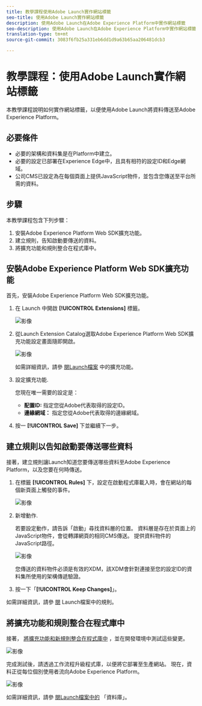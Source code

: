 ```yaml
---
title: 教學課程使用Adobe Launch實作網站標籤
seo-title: 使用Adobe Launch實作網站標籤
description: 使用Adobe Launch在Adobe Experience Platform中實作網站標籤
seo-description: 使用Adobe Launch在Adobe Experience Platform中實作網站標籤
translation-type: tm+mt
source-git-commit: 3083f6fb25a331eb6dd1d9a63b65aa206481dcb3

---
```



# 教學課程：使用Adobe Launch實作網站標籤

本教學課程說明如何實作網站標籤，以便使用Adobe Launch將資料傳送至Adobe Experience Platform。

## 必要條件

* 必要的架構和資料集是在Platform中建立。
* 必要的設定已部署在Experience Edge中，且具有相符的設定ID和Edge網域。
* 公司CMS已設定為在每個頁面上提供JavaScript物件，並包含您傳送至平台所需的資料。

## 步驟

本教學課程包含下列步驟：

1. 安裝Adobe Experience Platform Web SDK擴充功能。
1. 建立規則，告知啟動要傳送的資料。
1. 將擴充功能和規則整合在程式庫中。

## 安裝Adobe Experience Platform Web SDK擴充功能

首先，安裝Adobe Experience Platform Web SDK擴充功能。

1. 在 Launch 中開啟 **[!UICONTROL Extensions]** 標籤。

   ![影像](assets/launch-overview.png)

1. 從Launch Extension Catalog選取Adobe Experience Platform Web SDK擴充功能設定畫面隨即開啟。

   ![影像](assets/launch-extension-install.png)

   如需詳細資訊，請參 [閱Launch檔案](https://docs.adobe.com/content/help/en/launch/using/reference/manage-resources/extensions/overview.html) 中的擴充功能。

1. 設定擴充功能.

   您現在唯一需要的設定是：

   * **配置ID:** 指定您從Adobe代表取得的設定ID。
   * **邊緣網域：** 指定您從Adobe代表取得的邊緣網域。

1. 按一 **[!UICONTROL Save]** 下並繼續下一步。

## 建立規則以告知啟動要傳送哪些資料

接著，建立規則讓Launch知道您要傳送哪些資料至Adobe Experience Platform，以及您要在何時傳送。

1. 在標籤 **[!UICONTROL Rules]** 下，設定在啟動程式庫載入時，會在網站的每個新頁面上觸發的事件。

   ![影像](assets/launch-make-a-rule.png)

1. 新增動作.

   若要設定動作，請告訴「啟動」尋找資料層的位置。 資料層是存在於頁面上的JavaScript物件，會從轉譯網頁的相同CMS傳送。 提供資料物件的JavaScript路徑。

   ![影像](assets/launch-add-aep-action.png)

   您傳送的資料物件必須是有效的XDM，該XDM會針對連接至您的設定ID的資料集所使用的架構傳遞驗證。

1. 按一下「**[!UICONTROL Keep Changes]**」。

如需詳細資訊，請參 [閱](https://docs.adobe.com/content/help/en/launch/using/reference/manage-resources/rules.html) Launch檔案中的規則。

## 將擴充功能和規則整合在程式庫中

接著， [將擴充功能和新規則整合在程式庫中](https://docs.adobe.com/content/help/en/launch/using/reference/publish/overview.html) ，並在開發環境中測試這些變更。

![影像](assets/launch-add-changes-to-library.png)

完成測試後，請透過工作流程升級程式庫，以便將它部署至生產網站。 現在，資料正從每位個別使用者流向Adobe Experience Platform。

![影像](assets/launch-promote-library.png)

如需詳細資訊，請參 [閱Launch檔案中的](https://docs.adobe.com/content/help/en/launch/using/reference/publish/libraries.html) 「資料庫」。